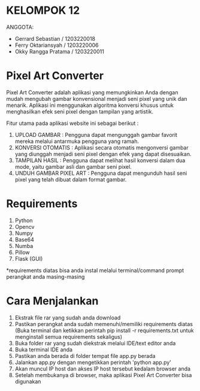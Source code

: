 # KELOMPOK 12
ANGGOTA: 
- Gerrard Sebastian / 1203220018
- Ferry Oktariansyah / 1203220006
- Okky Rangga Pratama / 1203220011

# Pixel Art Converter
Pixel Art Converter adalah aplikasi yang memungkinkan Anda dengan mudah mengubah gambar konvensional menjadi seni pixel yang unik dan menarik. Aplikasi ini menggunakan algoritma konversi khusus untuk menghasilkan efek seni pixel dengan tampilan yang artistik.

Fitur utama pada aplikasi website ini sebagai berikut :
1. UPLOAD GAMBAR :
Pengguna dapat mengunggah gambar favorit mereka melalui antarmuka pengguna yang ramah.
2. KONVERSI OTOMATIS : 
Aplikasi secara otomatis mengonversi gambar yang diunggah menjadi seni pixel dengan efek yang dapat disesuaikan.
3. TAMPILAN HASIL :
Pengguna dapat melihat hasil konversi dalam dua mode, yaitu gambar asli dan gambar seni pixel.
4. UNDUH GAMBAR PIXEL ART :
Pengguna dapat mengunduh hasil seni pixel yang telah dibuat dalam format gambar.

# Requirements
1. Python
2. Opencv
3. Numpy
4. Base64
5. Numba
6. Pillow
7. Flask (GUI)

*requirements diatas bisa anda instal melalui terminal/command prompt perangkat anda masing-masing

# Cara Menjalankan
1. Ekstrak file rar yang sudah anda download
2. Pastikan perangkat anda sudah memenuhi/memiliki requirements diatas (Buka terminal dan ketikkan perintah pip install -r requirements.txt
untuk menginstall semua requirements sekaligus)
3. Buka folder rar yang sudah diekstrak melalui IDE/text editor anda
4. Buka terminal IDE anda
5. Pastikan anda berada di folder tempat file app.py berada
6. Jalankan app.py dengan mengetikkan perintah 'python app.py'
7. Akan muncul IP host dan akses IP host tersebut kedalam browser anda
8. Setelah membukanya di browser, maka aplikasi Pixel Art Converter bisa digunakan
